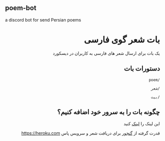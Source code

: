 poem-bot
--------

a discord bot for send Persian poems

<div dir="rtl">

# بات شعر گوی فارسی

یک بات برای ارسال شعر های فارسی به کاربران در دیسکورد

دستورات بات
------
 `/poem`

 `/شعر`

 `/بیت`

چگونه بات را به سرور خود اضافه کنیم؟
------
این لینک را [لینک](https://discord.com/api/oauth2/authorize?client_id=891380730356178965&permissions=2048&scope=bot)
 کنید

قدرت گرفته از [گنجور](https://ganjoor.net/) برای دریافت شعر و سرویس پاس <https://heroku.com>
</div>
